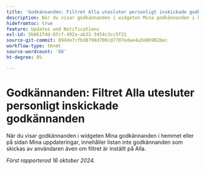 ```yaml
---
title: 'Godkännanden: Filtret Alla utesluter personligt inskickade godkännanden'
description: När du visar godkännanden i widgeten Mina godkännanden i hemmet eller på sidan Mina uppdateringar, innehåller listan inte godkännanden som skickas av användaren även om filtret är inställt på Alla.
hidefromtoc: true
feature: Updates and Notifications
exl-id: 5b861fdd-0fcf-492a-ab32-3454c3cc5f21
source-git-commit: 894de7cfbd8798d700cd7707edae4a3e86902bec
workflow-type: tm+mt
source-wordcount: '88'
ht-degree: 0%

---
```


# Godkännanden: Filtret Alla utesluter personligt inskickade godkännanden

<!--
>>[!NOTE]
>
>This issue was fixed on June 20, 2024.
-->

När du visar godkännanden i widgeten Mina godkännanden i hemmet eller på sidan Mina uppdateringar, innehåller listan inte godkännanden som skickas av användaren även om filtret är inställt på Alla.

_Först rapporterad 16 oktober 2024._
